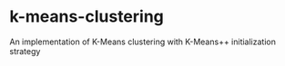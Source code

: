 # k-means-clustering
 An implementation of K-Means clustering with K-Means++ initialization strategy
